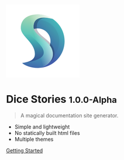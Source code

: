 ![logo](_media/logo.svg)

# Dice Stories <small>1.0.0-Alpha</small>

> A magical documentation site generator.

- Simple and lightweight
- No statically built html files
- Multiple themes

[Getting Started](#dice-stories)
